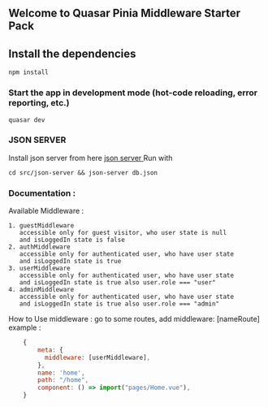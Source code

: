 ## Welcome to Quasar Pinia Middleware Starter Pack

## Install the dependencies
```
npm install
```
### Start the app in development mode (hot-code reloading, error reporting, etc.)
``` 
quasar dev
```
### JSON SERVER
Install json server from here 
[json server ](https://www.npmjs.com/package/json-server)
Run with 
```
cd src/json-server && json-server db.json
```

### Documentation :
Available Middleware :
```
1. guestMiddleware 
   accessible only for guest visitor, who user state is null 
   and isLoggedIn state is false
2. authMiddleware
   accessible only for authenticated user, who have user state  
   and isLoggedIn state is true
3. userMiddleware
   accessible only for authenticated user, who have user state  
   and isLoggedIn state is true also user.role === "user"
4. adminMiddleware
   accessible only for authenticated user, who have user state  
   and isLoggedIn state is true also user.role === "admin"
```

How to Use middleware :
	go to some routes, add middleware: [nameRoute]
	example : 
```js
    {
        meta: {
          middleware: [userMiddleware],
        },
        name: 'home',
        path: "/home",
        component: () => import("pages/Home.vue"),
	}	

```
